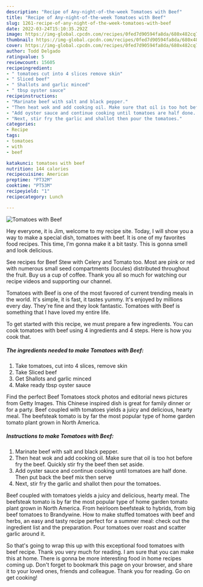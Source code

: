```yaml
---
description: "Recipe of Any-night-of-the-week Tomatoes with Beef"
title: "Recipe of Any-night-of-the-week Tomatoes with Beef"
slug: 1261-recipe-of-any-night-of-the-week-tomatoes-with-beef
date: 2022-03-24T15:10:35.292Z
image: https://img-global.cpcdn.com/recipes/0fed7d90594fa8da/680x482cq70/tomatoes-with-beef-recipe-main-photo.jpg
thumbnail: https://img-global.cpcdn.com/recipes/0fed7d90594fa8da/680x482cq70/tomatoes-with-beef-recipe-main-photo.jpg
cover: https://img-global.cpcdn.com/recipes/0fed7d90594fa8da/680x482cq70/tomatoes-with-beef-recipe-main-photo.jpg
author: Todd Delgado
ratingvalue: 5
reviewcount: 15605
recipeingredient:
- " tomatoes cut into 4 slices remove skin"
- " Sliced beef"
- " Shallots and garlic minced"
- " tbsp oyster sauce"
recipeinstructions:
- "Marinate beef with salt and black pepper."
- "Then heat wok and add cooking oil. Make sure that oil is too hot before fry the beef. Quickly stir fry the beef then set aside."
- "Add oyster sauce and continue cooking until tomatoes are half done. Then put back the beef mix then serve"
- "Next, stir fry the garlic and shallot then pour the tomatoes."
categories:
- Recipe
tags:
- tomatoes
- with
- beef

katakunci: tomatoes with beef 
nutrition: 144 calories
recipecuisine: American
preptime: "PT32M"
cooktime: "PT53M"
recipeyield: "1"
recipecategory: Lunch

---
```



![Tomatoes with Beef](https://img-global.cpcdn.com/recipes/0fed7d90594fa8da/680x482cq70/tomatoes-with-beef-recipe-main-photo.jpg)

Hey everyone, it is Jim, welcome to my recipe site. Today, I will show you a way to make a special dish, tomatoes with beef. It is one of my favorites food recipes. This time, I'm gonna make it a bit tasty. This is gonna smell and look delicious.

See recipes for Beef Stew with Celery and Tomato too. Most are pink or red with numerous small seed compartments (locules) distributed throughout the fruit. Buy us a cup of coffee. Thank you all so much for watching our recipe videos and supporting our channel.

Tomatoes with Beef is one of the most favored of current trending meals in the world. It's simple, it is fast, it tastes yummy. It's enjoyed by millions every day. They're fine and they look fantastic. Tomatoes with Beef is something that I have loved my entire life.


To get started with this recipe, we must prepare a few ingredients. You can cook tomatoes with beef using 4 ingredients and 4 steps. Here is how you cook that.

<!--inarticleads1-->

##### The ingredients needed to make Tomatoes with Beef:

1. Take  tomatoes, cut into 4 slices, remove skin
1. Take  Sliced beef
1. Get  Shallots and garlic minced
1. Make ready  tbsp oyster sauce


Find the perfect Beef Tomatoes stock photos and editorial news pictures from Getty Images. This Chinese inspired dish is great for family dinner or for a party. Beef coupled with tomatoes yields a juicy and delicious, hearty meal. The beefsteak tomato is by far the most popular type of home garden tomato plant grown in North America. 

<!--inarticleads2-->

##### Instructions to make Tomatoes with Beef:

1. Marinate beef with salt and black pepper.
1. Then heat wok and add cooking oil. Make sure that oil is too hot before fry the beef. Quickly stir fry the beef then set aside.
1. Add oyster sauce and continue cooking until tomatoes are half done. Then put back the beef mix then serve
1. Next, stir fry the garlic and shallot then pour the tomatoes.


Beef coupled with tomatoes yields a juicy and delicious, hearty meal. The beefsteak tomato is by far the most popular type of home garden tomato plant grown in North America. From heirloom beefsteak to hybrids, from big beef tomatoes to Brandywine. How to make stuffed tomatoes with beef and herbs, an easy and tasty recipe perfect for a summer meal: check out the ingredient list and the preparation. Pour tomatoes over roast and scatter garlic around it. 

So that's going to wrap this up with this exceptional food tomatoes with beef recipe. Thank you very much for reading. I am sure that you can make this at home. There is gonna be more interesting food in home recipes coming up. Don't forget to bookmark this page on your browser, and share it to your loved ones, friends and colleague. Thank you for reading. Go on get cooking!
